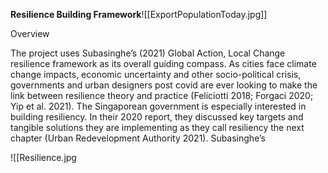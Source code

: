 
**Resilience  Building  Framework**![[ExportPopulationToday.jpg]]

Overview

The project uses Subasinghe’s (2021) Global Action, Local Change resilience framework as its overall guiding compass. As cities face climate change impacts, economic uncertainty and other socio-political crisis, governments and urban designers post covid are ever looking to make the link between resilience theory and practice (Feliciotti 2018; Forgaci 2020; Yip et al. 2021). The Singaporean government is especially interested in building resiliency. In their 2020 report, they discussed key targets and tangible solutions they are implementing as they call resiliency the next chapter (Urban Redevelopment Authority 2021). Subasinghe’s

![[Resilience.jpg


